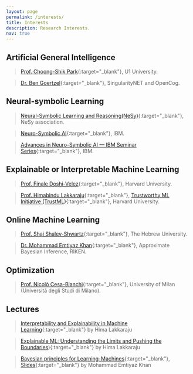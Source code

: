 ```yaml
---
layout: page
permalink: /interests/
title: Interests
description: Research Interests.
nav: true
---
```


## Artificial General Intelligence
  > [Prof. Choong-Shik Park](https://www.researchgate.net/profile/Choong-Shik-Park){:target="_blank"}, U1 University.
  
  > [Dr. Ben Goertzel](http://goertzel.org){:target="_blank"}, SingularityNET and OpenCog.



## Neural-symbolic Learning
  > [Neural-Symbolic Learning and Reasoning(NeSy)](http://www.neural-symbolic.org/){:target="_blank"}, NeSy association.
  
  > [Neuro-Symbolic AI](https://researcher.watson.ibm.com/researcher/view_group.php?id=10518){:target="_blank"}, IBM.

  > [Advances in Neuro-Symbolic AI — IBM Seminar Series](https://researcher.watson.ibm.com/researcher/view_group.php?id=10510){:target="_blank"}, IBM.



## Explainable or Interpretable Machine Learning
  > [Prof. Finale Doshi-Velez](https://dtak.github.io){:target="_blank"}, Harvard University.
  
  > [Prof. Himabindu Lakkaraju](https://himalakkaraju.github.io){:target="_blank"}, [Trustworthy ML Initiative (TrustML)](https://www.trustworthyml.org/){:target="_blank"}, Harvard University.

  

## Online Machine Learning
  > [Prof. Shai Shalev-Shwartz](https://www.cs.huji.ac.il/~shais/){:target="_blank"}, The Hebrew University.

  > [Dr. Mohammad Emtiyaz Khan](https://emtiyaz.github.io/){:target="_blank"}, Approximate Bayesian Inference, RIKEN.

## Optimization
  > [Prof. Nicolò Cesa-Bianchi](http://cesa-bianchi.di.unimi.it/){:target="_blank"}, University of Milan (Università degli Studi di Milano).


## Lectures
  > [Interpretability and Explainability in Machine Learning](https://interpretable-ml-class.github.io/){:target="_blank"} by Hima Lakkaraju

  > [Explainable ML: Understanding the Limits and Pushing the Boundaries](https://www.chilconference.org/tutorial_T04.html)){:target="_blank"} by Hima Lakkaraju

  > [Bayesian principles for Learning-Machines](https://www.youtube.com/watch?v=XvTFW0MqtZE&t=1s){:target="_blank"}, [Slides](https://emtiyaz.github.io/papers/March10_2021_Open_Seminar.pdf){:target="_blank"} by Mohammad Emtiyaz Khan
